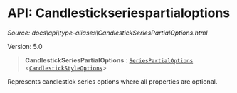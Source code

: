# API: Candlestickseriespartialoptions

*Source: docs\api\type-aliases\CandlestickSeriesPartialOptions.html*

Version: 5.0

> **CandlestickSeriesPartialOptions** : [`SeriesPartialOptions`](SeriesPartialOptions.md) <[`CandlestickStyleOptions`](../interfaces/CandlestickStyleOptions.md)>

Represents candlestick series options where all properties are optional.
